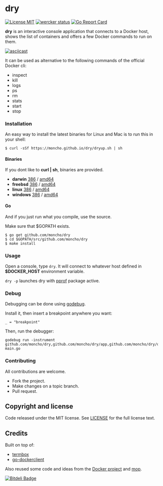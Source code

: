 # dry
[![License MIT](https://img.shields.io/badge/license-MIT-lightgrey.svg?style=flat)](https://github.com/moncho/dry#license-mit)
[![wercker status](https://app.wercker.com/status/66c3ab71a46c0c8841f34a526fc23189/s/master "wercker status")](https://app.wercker.com/project/bykey/66c3ab71a46c0c8841f34a526fc23189)
[![Go Report Card](http://goreportcard.com/badge/moncho/dry)](http://goreportcard.com/report/moncho/dry)


**dry** is an interactive console application that connects to a Docker host, shows the list of containers and offers a few Docker commands to run on them.

[![asciicast](https://asciinema.org/a/31436.png)](https://asciinema.org/a/31436?autoplay=1)

It can be used as alternative to the following commands of the official Docker cli:

* inspect
* kill
* logs
* ps
* rm
* stats
* start
* stop

### Installation

An easy way to install the latest binaries for Linux and Mac is to run this in your shell:

```
$ curl -sSf https://moncho.github.io/dry/dryup.sh | sh
```

#### Binaries

If you dont like to **curl | sh**, binaries are provided.

- **darwin** [386](https://github.com/moncho/dry/releases/download/v0.3.0-beta1/dry-darwin-386) / [amd64](https://github.com/moncho/dry/releases/download/v0.3.0-beta1/dry-darwin-amd64)
- **freebsd** [386](https://github.com/moncho/dry/releases/download/v0.3.0-beta1/dry-freebsd-386) / [amd64](https://github.com/moncho/dry/releases/download/v0.3.0-beta1/dry-freebsd-amd64)
- **linux** [386](https://github.com/moncho/dry/releases/download/v0.3.0-beta1/dry-linux-386) / [amd64](https://github.com/moncho/dry/releases/download/v0.3.0-beta1/dry-linux-amd64)
- **windows** [386](https://github.com/moncho/dry/releases/download/v0.3.0-beta1/dry-windows-386) / [amd64](https://github.com/moncho/dry/releases/download/v0.3.0-beta1/dry-windows-amd64)

#### Go

And if you just run what you compile, use the source.

Make sure that $GOPATH exists.

```
$ go get github.com/moncho/dry
$ cd $GOPATH/src/github.com/moncho/dry
$ make install
```

### Usage

Open a console, type ```dry```. It will connect to whatever host defined in **$DOCKER_HOST** environment variable.

```dry -p``` launches dry with [pprof](https://golang.org/pkg/net/http/pprof/) package active.

### Debug

Debugging can be done using [godebug](https://github.com/mailgun/godebug).

Install it, then insert a breakpoint anywhere you want:
```
_ = "breakpoint"
```
Then, run the debugger:
```
godebug run -instrument github.com/moncho/dry,github.com/moncho/dry/app,github.com/moncho/dry/docker,github.com/moncho/dry/ui,github.com/moncho/dry/appui main.go
```
### Contributing
All contributions are welcome.

* Fork the project.
* Make changes on a topic branch.
* Pull request.

## Copyright and license

Code released under the MIT license. See
[LICENSE](https://github.com/moncho/dry/blob/master/LICENSE) for the full license text.

## Credits

Built on top of:
* [termbox](https://github.com/nsf/termbox-go)
* [go-dockerclient](https://github.com/fsouza/go-dockerclient)

Also reused some code and ideas from the [Docker project](https://github.com/docker/docker) and [mop](https://github.com/michaeldv/mop).


[![Bitdeli Badge](https://d2weczhvl823v0.cloudfront.net/moncho/dry/trend.png)](https://bitdeli.com/free "Bitdeli Badge")
